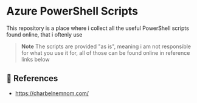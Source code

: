 # Azure PowerShell Scripts

This repository is a place where i collect all the useful PowerShell scripts found online, that i oftenly use

> **Note**
> The scripts are provided "as is", meaning i am not responsible for what you use it for, all of those can be found online in reference links below

## :bookmark_tabs: References

- https://charbelnemnom.com/ 
